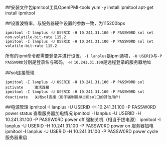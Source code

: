 ﻿
##安装文件包ipmitool工具OpenIPMI-tools
    yum -y install ipmitool
    apt-get install ipmitool


##设置波特率，与服务器硬件设置的参数一致，为115200bps

    ipmitool -I lanplus -U USERID -H 10.241.31.100 -P PASSW0RD sol set non-volatile-bit-rate 115.2
    ipmitool -I lanplus -U USERID -H 10.241.31.100 -P PASSW0RD sol set volatile-bit-rate 115.2

所有的ipmi命令都需要登录并进行设置，`-I lanplus`是ipmi选项，`-U USERID`与`-P PASSW0RD`分别是登录名与密码，`-H 10.241.31.100`是远程登录的服务器地址


##sol连接管理

    ipmitool -I lanplus -U USERID -H 10.241.31.100 -P PASSW0RD sol activate     激活连接
    ipmitool -I lanplus -U USERID -H 10.241.31.100 -P PASSW0RD sol deactivate   关闭sol连接（用于强制踢掉占用sol口的其他用户）

##电源管理
    ipmitool -I lanplus -U USERID -H 10.241.31.100 -P PASSW0RD power status   查看服务器加电情况
    ipmitool -I lanplus -U USERID -H 10.241.31.100 -P PASSW0RD power off      强制关机（相当于拔电源）
    ipmitool -I lanplus -U USERID -H 10.241.31.100 -P PASSW0RD power on       服务器加电
    ipmitool -I lanplus -U USERID -H 10.241.31.100 -P PASSW0RD power cycle    服务器重启
